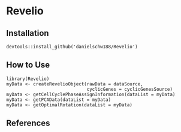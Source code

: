 # Revelio

## Installation
```
devtools::install_github('danielschw188/Revelio')
```

## How to Use
```
library(Revelio)
myData <- createRevelioObject(rawData = dataSource,
                              cyclicGenes = cyclicGenesSource)
myData <- getCellCyclePhaseAssignInformation(dataList = myData)
myData <- getPCAData(dataList = myData)
myData <- getOptimalRotation(dataList = myData)
```

## References
